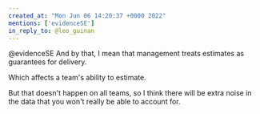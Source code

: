 ```yaml
---
created_at: "Mon Jun 06 14:20:37 +0000 2022"
mentions: ['evidenceSE']
in_reply_to: @leo_guinan
---
```


@evidenceSE And by that, I mean that management treats estimates as guarantees for delivery.

Which affects a team's ability to estimate. 

But that doesn't happen on all teams, so I think there will be extra noise in the data that you won't really be able to account for.